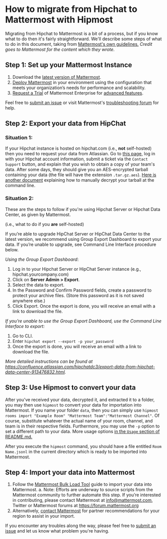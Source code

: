 # How to migrate from Hipchat to Mattermost with Hipmost

Migrating from Hipchat to Mattermost is a bit of a process, but if you know what to do then it's fairly straightforward. We'll describe some steps of what to do in this document, taking from [Mattermost's own guidelines.](https://mattermost.com/atlassian/#hipchat-migration) *Credit goes to Mattermost for the content which they wrote.*

## Step 1: Set up your Mattermost Instance

1. Download the [latest version of Mattermost](https://about.mattermost.com/download/).
2. [Deploy Mattermost](https://docs.mattermost.com/guides/administrator.html#installing-mattermost) in your environment using the configuration that meets your organization’s needs for performance and scalability.
3. [Request a Trial](https://mattermost.com/trial) of Mattermost Enterprise for [advanced features](https://mattermost.com/pricing).

Feel free to [submit an issue](https://github.com/orbitalimpact/hipmost/issues/new) or visit Mattermost's [troubleshooting forum](https://forum.mattermost.org/t/how-to-use-the-troubleshooting-forum/150) for help.

## Step 2: Export your data from HipChat

### Situation 1:

If your Hipchat instance is hosted on hipchat.com (i.e., **not** self-hosted) then you need to request your data from Atlassian. Go to [this page,](https://support.atlassian.com/hipchat/) log in with your Hipchat account information, submit a ticket via the `Contact Support` button, and explain that you wish to obtain a copy of your team's data. After some days, they should give you an AES-encrypted tarball containing your data (the file will have the extension `.tar.gz.aes`). [Here is another document](https://confluence.atlassian.com/hipchatkb/unable-to-decrypt-file-while-importing-into-hipchat-server-756777042.html) explaining how to manually decrypt your tarball at the command line.

### Situation 2:

These are the steps to follow if you're using Hipchat Server or Hipchat Data Center, as given by Mattermost.

(i.e., what to do if you **are** self-hosted)

If you’re able to upgrade HipChat Server or HipChat Data Center to the latest version, we recommend using Group Export Dashboard to export your data. If you’re unable to upgrade, see Command Line Interface procedure below.

*Using the Group Export Dashboard*:

1. Log in to your Hipchat Server or HipChat Server instance (e.g., hipchat.yourcompany.com)
2. Click on **Server Admin > Export**.
3. Select the data to export.
4. In the Password and Confirm Password fields, create a password to protect your archive files. (Store this password as it is not saved anywhere else.)
5. Click Export. Once the export is done, you will receive an email with a link to download the file.

*If you’re unable to use the Group Export Dashboard, use the Command Line Interface to export:*

1. Go to CLI.
2. Enter `hipchat export --export -p your_password`
3. Once the export is done, you will receive an email with a link to download the file.

*More detailed instructions can be found at https://confluence.atlassian.com/hipchatdc3/export-data-from-hipchat-data-center-913476832.html.*

## Step 3: Use Hipmost to convert your data

After you've received your data, decrypted it, and extracted it to a folder, you may then use `hipmost` to convert your data for importation into Mattermost. If you name your folder `data`, then you can simply use `hipmost rooms import "Example Room" "Mattermost Team":"Mattermost Channel"`. Of course, substitute whatever the actual name of your room, channel, and team is in their respective fields. Furthermore, you may use the `-p` option to set a different path to your data. More usage options [in the `Usage` section of README.md.](./README.md#usage)

After you execute the `hipmost` command, you should have a file entitled `Room Name.jsonl` in the current directory which is ready to be imported into Mattermost.

## Step 4: Import your data into Mattermost

1. Follow the [Mattermost Bulk Load Tool](https://docs.mattermost.com/deployment/bulk-loading.html) guide to import your data into Mattermost.
  a. Note: Efforts are underway to source scripts from the Mattermost community to further automate this step. If you’re interested in contributing, please contact Mattermost at [info@mattermost.com](info@mattermost.com), Twitter or Mattermost forums at https://forum.mattermost.org
2. Alternatively, [contact Mattermost](https://mattermost.com/contact-us) for partner recommendations for your region to assist in your import.

If you encounter any troubles along the way, please feel free to [submit an issue](https://github.com/orbitalimpact/hipmost/issues/new) and let us know what problem you're having.